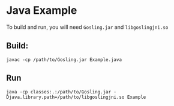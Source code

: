 # Java Example

To build and run, you will need `Gosling.jar` and `libgoslingjni.so`

## Build:

`javac -cp /path/to/Gosling.jar Example.java`

## Run

`java -cp classes:.:/path/to/Gosling.jar -Djava.library.path=/path/to/libgoslingjni.so Example`